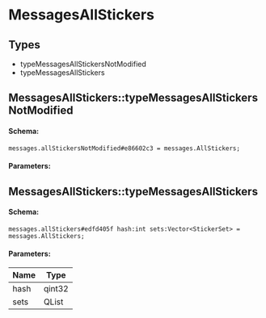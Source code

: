 # MessagesAllStickers

## Types

* typeMessagesAllStickersNotModified
* typeMessagesAllStickers

## MessagesAllStickers::typeMessagesAllStickersNotModified

#### Schema:

`messages.allStickersNotModified#e86602c3 = messages.AllStickers;`

#### Parameters:


## MessagesAllStickers::typeMessagesAllStickers

#### Schema:

`messages.allStickers#edfd405f hash:int sets:Vector<StickerSet> = messages.AllStickers;`

#### Parameters:

|Name|Type|
|----|----|
|hash|qint32|
|sets|QList<StickerSet>|


